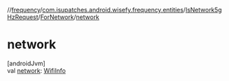 //[frequency](../../../../index.md)/[com.isupatches.android.wisefy.frequency.entities](../../index.md)/[IsNetwork5gHzRequest](../index.md)/[ForNetwork](index.md)/[network](network.md)

# network

[androidJvm]\
val [network](network.md): [WifiInfo](https://developer.android.com/reference/kotlin/android/net/wifi/WifiInfo.html)
